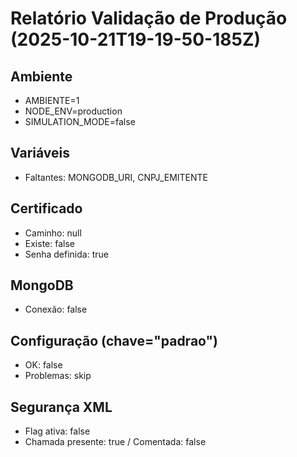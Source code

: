 # Relatório Validação de Produção (2025-10-21T19-19-50-185Z)

## Ambiente
- AMBIENTE=1
- NODE_ENV=production
- SIMULATION_MODE=false

## Variáveis
- Faltantes: MONGODB_URI, CNPJ_EMITENTE

## Certificado
- Caminho: null
- Existe: false
- Senha definida: true

## MongoDB
- Conexão: false

## Configuração (chave="padrao")
- OK: false
- Problemas: skip

## Segurança XML
- Flag ativa: false
- Chamada presente: true / Comentada: false
